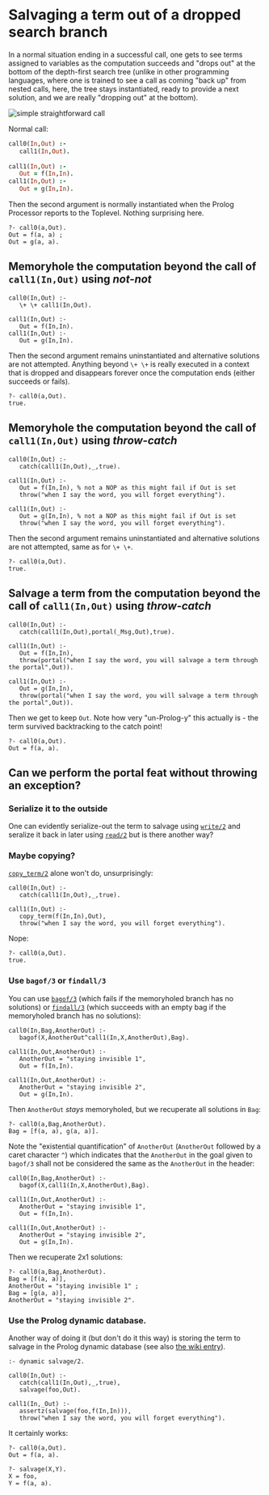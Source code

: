 # Salvaging a term out of a dropped search branch

In a normal situation ending in a successful call, one gets to see terms assigned to variables as the computation succeeds and "drops out"
at the bottom of the depth-first search tree (unlike in other programming languages, where one is trained to see a call as coming "back up"
from nested calls, here, the tree stays instantiated, ready to provide a next solution, and we are really "dropping out" at the bottom).

![simple straightforward call](simple_straightforward_call.svg)

Normal call:

```prolog
call0(In,Out) :- 
   call1(In,Out).
   
call1(In,Out) :-
   Out = f(In,In).
call1(In,Out) :-
   Out = g(In,In).
```

Then the second argument is normally instantiated when the Prolog Processor reports to the Toplevel. Nothing surprising here.

```text
?- call0(a,Out).
Out = f(a, a) ;
Out = g(a, a).
```

## Memoryhole the computation beyond the call of `call1(In,Out)` using _not-not_

```
call0(In,Out) :- 
   \+ \+ call1(In,Out).
   
call1(In,Out) :-
   Out = f(In,In).
call1(In,Out) :-
   Out = g(In,In).
```   

Then the second argument remains uninstantiated and alternative solutions are not attempted. Anything beyond `\+ \+` is 
really executed in a context that is dropped and disappears forever once the computation ends (either succeeds or fails).

```   
?- call0(a,Out).
true.
```   

## Memoryhole the computation beyond the call of `call1(In,Out)` using _throw-catch_

```
call0(In,Out) :- 
   catch(call1(In,Out),_,true).
   
call1(In,Out) :-
   Out = f(In,In), % not a NOP as this might fail if Out is set
   throw("when I say the word, you will forget everything").

call1(In,Out) :-
   Out = g(In,In), % not a NOP as this might fail if Out is set
   throw("when I say the word, you will forget everything").
```   

Then the second argument remains uninstantiated and alternative solutions are not attempted, same as for `\+ \+`.

```   
?- call0(a,Out).
true.
```   

## Salvage a term from the computation beyond the call of `call1(In,Out)` using _throw-catch_

```
call0(In,Out) :- 
   catch(call1(In,Out),portal(_Msg,Out),true).
   
call1(In,Out) :-
   Out = f(In,In), 
   throw(portal("when I say the word, you will salvage a term through the portal",Out)).
   
call1(In,Out) :-
   Out = g(In,In), 
   throw(portal("when I say the word, you will salvage a term through the portal",Out)).
```   

Then we get to keep `Out`. Note how very "un-Prolog-y" this actually is - the term survived backtracking to the catch point!

```   
?- call0(a,Out).
Out = f(a, a).
```   

## Can we perform the portal feat without throwing an exception?

### Serialize it to the outside

One can evidently serialize-out the term to salvage using [`write/2`](https://eu.swi-prolog.org/pldoc/doc_for?object=write/2)
and seralize it back in later using [`read/2`](https://eu.swi-prolog.org/pldoc/doc_for?object=read/2) but is there another way?

### Maybe copying?

[`copy_term/2`](https://eu.swi-prolog.org/pldoc/doc_for?object=copy_term/2) alone won't do, unsurprisingly:

```
call0(In,Out) :- 
   catch(call1(In,Out),_,true).
   
call1(In,Out) :-
   copy_term(f(In,In),Out),
   throw("when I say the word, you will forget everything").
```  

Nope:

```
?- call0(a,Out).
true.
```

### Use `bagof/3` or `findall/3`

You can use [`bagof/3`](https://eu.swi-prolog.org/pldoc/doc_for?object=bagof/3)
(which fails if the memoryholed branch has no solutions) 
or [`findall/3`](https://eu.swi-prolog.org/pldoc/doc_for?object=findall/3)
(which succeeds with an empty bag if the memoryholed branch has no solutions):

```
call0(In,Bag,AnotherOut) :- 
   bagof(X,AnotherOut^call1(In,X,AnotherOut),Bag).

call1(In,Out,AnotherOut) :-
   AnotherOut = "staying invisible 1",
   Out = f(In,In).
   
call1(In,Out,AnotherOut) :-
   AnotherOut = "staying invisible 2",
   Out = g(In,In).   
```

Then `AnotherOut` _stays_ memoryholed, but we recuperate all solutions in `Bag`:

```
?- call0(a,Bag,AnotherOut).
Bag = [f(a, a), g(a, a)].
```

Note the "existential quantification" of `AnotherOut` (`AnotherOut` followed by a caret character `^`)  which indicates
that the `AnotherOut` in the goal given to `bagof/3` shall not be considered the same as the `AnotherOut` in the header:

```
call0(In,Bag,AnotherOut) :- 
   bagof(X,call1(In,X,AnotherOut),Bag).

call1(In,Out,AnotherOut) :-
   AnotherOut = "staying invisible 1",
   Out = f(In,In).
   
call1(In,Out,AnotherOut) :-
   AnotherOut = "staying invisible 2",
   Out = g(In,In).   
```

Then we recuperate 2x1 solutions:

```
?- call0(a,Bag,AnotherOut).
Bag = [f(a, a)],
AnotherOut = "staying invisible 1" ;
Bag = [g(a, a)],
AnotherOut = "staying invisible 2".
```

### Use the Prolog dynamic database.

Another way of doing it (but don't do it this way) is storing the term to salvage in the Prolog dynamic database (see also
[the wiki entry](https://www.swi-prolog.org/howto/database.txt)).

```
:- dynamic salvage/2.

call0(In,Out) :- 
   catch(call1(In,Out),_,true),
   salvage(foo,Out).
   
call1(In,_Out) :-
   assertz(salvage(foo,f(In,In))),
   throw("when I say the word, you will forget everything").
```   

It certainly works:

```
?- call0(a,Out).
Out = f(a, a).

?- salvage(X,Y).
X = foo,
Y = f(a, a).
```
